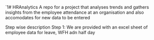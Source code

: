 `1# HRAnalytics
A repo for a project that analyses trends and gathers insights from the employee attendance at an organisation and also accomodates for new data to be entered

Step wise description 
Step 1:
We are provided with an excel sheet of employee data for leave, WFH adn half day
